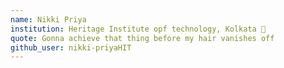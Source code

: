 ```yaml
---
name: Nikki Priya
institution: Heritage Institute opf technology, Kolkata 🚩
quote: Gonna achieve that thing before my hair vanishes off
github_user: nikki-priyaHIT
---
```

